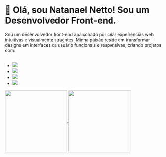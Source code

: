 # 👋 Olá, sou Natanael Netto! Sou um Desenvolvedor Front-end.

Sou um desenvolvedor front-end apaixonado por criar experiências web intuitivas e visualmente atraentes. Minha paixão reside em transformar designs em interfaces de usuário funcionais e responsivas, criando projetos com:
<br>
<br>
- <img src="https://img.shields.io/badge/CSS-239120?&style=for-the-badge&logo=css3&logoColor=white"/>

- <img src= "https://img.shields.io/badge/CSS3-1572B6?style=for-the-badge&logo=css3&logoColor=white"/>

- <img src= "https://img.shields.io/badge/HTML-239120?style=for-the-badge&logo=html5&logoColor=white"/>

- <img src= "https://img.shields.io/badge/JavaScript-323330?style=for-the-badge&logo=javascript&logoColor=F7DF1E"/>



<a href="https://github.com/anuraghazra/github-readme-stats">
  <img height=200 align="center" src="https://github-readme-stats.vercel.app/api?username=anuraghazra" />
</a>
<a href="https://github.com/anuraghazra/convoychat">
  <img height=200 align="center" src="https://github-readme-stats.vercel.app/api/top-langs?username=anuraghazra&layout=compact&langs_count=8&card_width=320" />
</a>
<br>
<br>
